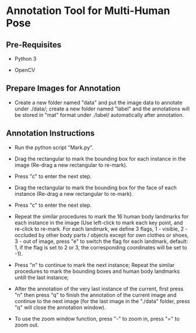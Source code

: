 # Annotation Tool for Multi-Human Pose


## Pre-Requisites


* Python 3


* OpenCV


## Prepare Images for Annotation


* Create a new folder named "data" and put the image data to annotate under ./data/; create a new folder named "label" and the annotations will be stored in "mat" format under ./label/ automatically after annotation.


## Annotation Instructions


* Run the python script "Mark.py".


* Drag the rectangular to mark the bounding box for each instance in the image (Re-drag a new rectangular to re-mark).


* Press "c" to enter the next step.


* Drag the rectangular to mark the bounding box for the face of each instance (Re-drag a new rectangular to re-mark).


* Press "c" to enter the next step.
 

* Repeat the similar procedures to mark the 16 human body landmarks for each instance in the image (Use left-click to mark each key point, and re-click to re-mark. For each landmark, we define 3 flags, 1 - visible, 2 - occluded by other body parts / objects except for own clothes or shoes, 3 - out of image, press "e" to switch the flag for each landmark, default: 1, if the flag is set to 2 or 3, the corresponding coordinates will be set to -1).


* Press "n" to continue to mark the next instance; Repeat the similar procedures to mark the bounding boxes and human body landmarks untill the last instance; 


* After the annotation of the very last instance of the current, first press "n" then press "q" to finish the annotation of the current image and continue to the next image (for the last image in the "./data" folder, press "q" will close the annotation window).


* To use the zoom window function, press "-" to zoom in, press "=" to zoom out.

